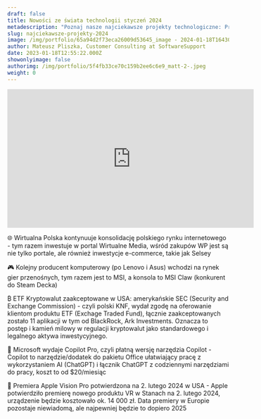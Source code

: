 ```yaml
---
draft: false
title: Nowości ze świata technologii styczeń 2024
metadescription: "Poznaj nasze najciekawsze projekty technologiczne: Produkt SoftwareSupp, Wdrożenie CRM dla firmy robotycznej, Nakładka AR do Instagram, Portal do rekrutacji specjalistów, Wtyczka do płatności kryptowalutami w sklepie."
slug: najciekawsze-projekty-2024
image: /img/portfolio/65a94d2f73eca26009d53645_image - 2024-01-18T164301.612-min.png
author: Mateusz Pliszka, Customer Consulting at SoftwareSupport
date: 2023-01-18T12:55:22.000Z
showonlyimage: false
authorimg: /img/portfolio/5f4fb33ce70c159b2ee6c6e9_matt-2-.jpeg
weight: 0
---
```

<iframe width="560" height="315" src="https://www.youtube.com/embed/H590JMMEyUE?si=F8OtxiitL1_aoifN" title="YouTube video player" frameborder="0" allow="accelerometer; autoplay; clipboard-write; encrypted-media; gyroscope; picture-in-picture; web-share" allowfullscreen></iframe>

🌐 Wirtualna Polska kontynuuje konsolidację polskiego rynku internetowego - tym razem inwestuje w portal Wirtualne Media, wśród zakupów WP jest są nie tylko portale, ale również inwestycje e-commerce, takie jak Selsey

🎮 Kolejny producent komputerowy (po Lenovo i Asus) wchodzi na rynek gier przenośnych, tym razem jest to MSI, a konsola to MSI Claw (konkurent do Steam Decka)

₿ ETF Kryptowalut zaakceptowane w USA: amerykańskie SEC (Security and Exchange Commission) - czyli polski KNF, wydał zgodę na oferowanie klientom produktu ETF (Exchage Traded Fund), łącznie zaakceptowanych zostało 11 aplikacji w tym od BlackRock, Ark Investments. Oznacza to postęp i kamień milowy w regulacji kryptowalut jako standardowego i legalnego aktywa inwestycyjnego.

🤖 Microsoft wydaje Copilot Pro, czyli płatną wersję narzędzia Copilot - Copilot to narzędzie/dodatek do pakietu Office ułatwiający pracę z wykorzystaniem AI (ChatGPT) i łącznik ChatGPT z codziennymi narzędziami do pracy, koszt to od $20/miesiąc

🥽 Premiera Apple Vision Pro potwierdzona na 2. lutego 2024 w USA - Apple potwierdziło premierę nowego produktu VR w Stanach na 2. lutego 2024, urządzenie będzie kosztowało ok. 14 000 zł. Data premiery w Europie pozostaje niewiadomą, ale najpewniej będzie to dopiero 2025
